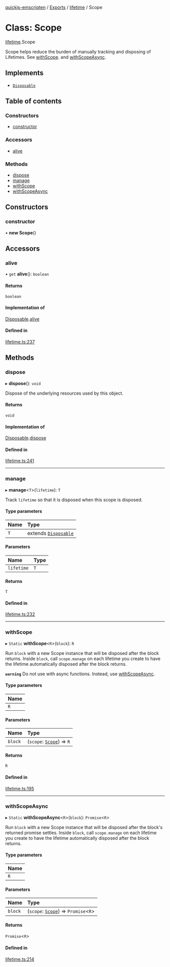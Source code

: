 [quickjs-emscripten](../README.md) / [Exports](../modules.md) / [lifetime](../modules/lifetime.md) / Scope

# Class: Scope

[lifetime](../modules/lifetime.md).Scope

Scope helps reduce the burden of manually tracking and disposing of
Lifetimes. See [withScope](lifetime.Scope.md#withscope). and [withScopeAsync](lifetime.Scope.md#withscopeasync).

## Implements

- [`Disposable`](../interfaces/lifetime.Disposable.md)

## Table of contents

### Constructors

- [constructor](lifetime.Scope.md#constructor)

### Accessors

- [alive](lifetime.Scope.md#alive)

### Methods

- [dispose](lifetime.Scope.md#dispose)
- [manage](lifetime.Scope.md#manage)
- [withScope](lifetime.Scope.md#withscope)
- [withScopeAsync](lifetime.Scope.md#withscopeasync)

## Constructors

### constructor

• **new Scope**()

## Accessors

### alive

• `get` **alive**(): `boolean`

#### Returns

`boolean`

#### Implementation of

[Disposable](../interfaces/lifetime.Disposable.md).[alive](../interfaces/lifetime.Disposable.md#alive)

#### Defined in

[lifetime.ts:237](https://github.com/justjake/quickjs-emscripten/blob/master/ts/lifetime.ts#L237)

## Methods

### dispose

▸ **dispose**(): `void`

Dispose of the underlying resources used by this object.

#### Returns

`void`

#### Implementation of

[Disposable](../interfaces/lifetime.Disposable.md).[dispose](../interfaces/lifetime.Disposable.md#dispose)

#### Defined in

[lifetime.ts:241](https://github.com/justjake/quickjs-emscripten/blob/master/ts/lifetime.ts#L241)

___

### manage

▸ **manage**<`T`\>(`lifetime`): `T`

Track `lifetime` so that it is disposed when this scope is disposed.

#### Type parameters

| Name | Type |
| :------ | :------ |
| `T` | extends [`Disposable`](../interfaces/lifetime.Disposable.md) |

#### Parameters

| Name | Type |
| :------ | :------ |
| `lifetime` | `T` |

#### Returns

`T`

#### Defined in

[lifetime.ts:232](https://github.com/justjake/quickjs-emscripten/blob/master/ts/lifetime.ts#L232)

___

### withScope

▸ `Static` **withScope**<`R`\>(`block`): `R`

Run `block` with a new Scope instance that will be disposed after the block returns.
Inside `block`, call `scope.manage` on each lifetime you create to have the lifetime
automatically disposed after the block returns.

**`warning`** Do not use with async functions. Instead, use [withScopeAsync](lifetime.Scope.md#withscopeasync).

#### Type parameters

| Name |
| :------ |
| `R` |

#### Parameters

| Name | Type |
| :------ | :------ |
| `block` | (`scope`: [`Scope`](lifetime.Scope.md)) => `R` |

#### Returns

`R`

#### Defined in

[lifetime.ts:195](https://github.com/justjake/quickjs-emscripten/blob/master/ts/lifetime.ts#L195)

___

### withScopeAsync

▸ `Static` **withScopeAsync**<`R`\>(`block`): `Promise`<`R`\>

Run `block` with a new Scope instance that will be disposed after the
block's returned promise settles. Inside `block`, call `scope.manage` on each
lifetime you create to have the lifetime automatically disposed after the
block returns.

#### Type parameters

| Name |
| :------ |
| `R` |

#### Parameters

| Name | Type |
| :------ | :------ |
| `block` | (`scope`: [`Scope`](lifetime.Scope.md)) => `Promise`<`R`\> |

#### Returns

`Promise`<`R`\>

#### Defined in

[lifetime.ts:214](https://github.com/justjake/quickjs-emscripten/blob/master/ts/lifetime.ts#L214)
